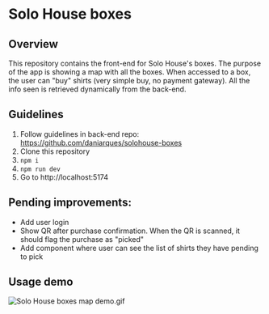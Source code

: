 # Solo House boxes

## Overview

This repository contains the front-end for Solo House's boxes.
The purpose of the app is showing a map with all the boxes. When accessed to a box, the user can "buy" shirts (very
simple buy, no payment gateway).
All the info seen is retrieved dynamically from the back-end.

## Guidelines

1. Follow guidelines in back-end repo: https://github.com/daniarques/solohouse-boxes
2. Clone this repository
3. `npm i`
4. `npm run dev`
5. Go to http://localhost:5174

## Pending improvements:

- Add user login
- Show QR after purchase confirmation. When the QR is scanned, it should flag the purchase as "picked"
- Add component where user can see the list of shirts they have pending to pick

## Usage demo

![Solo House boxes map demo.gif](docs/Solo%20House%20boxes%20map%20demo.gif)